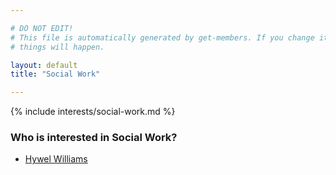 ```yaml
---

# DO NOT EDIT!
# This file is automatically generated by get-members. If you change it, bad
# things will happen.

layout: default
title: "Social Work"

---
```


{% include interests/social-work.md %}

### Who is interested in Social Work?


* [Hywel Williams](../members/hywel-williams.html)
